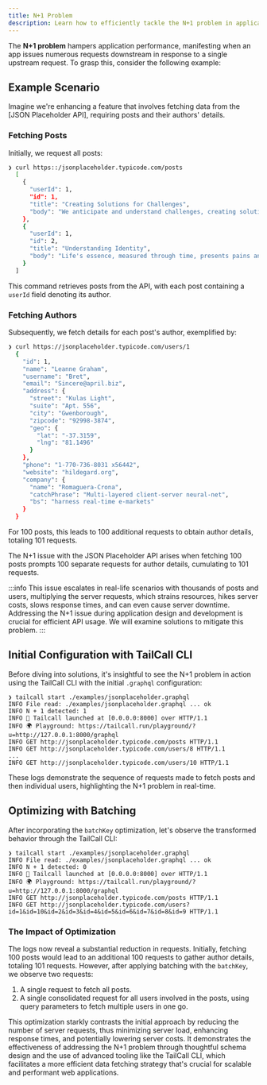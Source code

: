 ```yaml
---
title: N+1 Problem
description: Learn how to efficiently tackle the N+1 problem in application development, reducing server requests and optimizing performance. Discover practical solutions using the TailCall CLI for GraphQL applications, with step-by-step examples to enhance your coding practices.
---
```


The **N+1 problem** hampers application performance, manifesting when an app issues numerous requests downstream in response to a single upstream request. To grasp this, consider the following example:

## Example Scenario

Imagine we're enhancing a feature that involves fetching data from the [JSON Placeholder API], requiring posts and their authors' details.

### Fetching Posts

Initially, we request all posts:

```bash
❯ curl https::/jsonplaceholder.typicode.com/posts
  [
    {
      "userId": 1,
      "id": 1,
      "title": "Creating Solutions for Challenges",
      "body": "We anticipate and understand challenges, creating solutions while considering exceptions and criticisms."
    },
    {
      "userId": 1,
      "id": 2,
      "title": "Understanding Identity",
      "body": "Life's essence, measured through time, presents pains and joys. We find solace in the mundane, seeking meaning beyond the visible."
    }
  ]
```

This command retrieves posts from the API, with each post containing a `userId` field denoting its author.

### Fetching Authors

Subsequently, we fetch details for each post's author, exemplified by:

```bash
❯ curl https://jsonplaceholder.typicode.com/users/1
  {
    "id": 1,
    "name": "Leanne Graham",
    "username": "Bret",
    "email": "Sincere@april.biz",
    "address": {
      "street": "Kulas Light",
      "suite": "Apt. 556",
      "city": "Gwenborough",
      "zipcode": "92998-3874",
      "geo": {
        "lat": "-37.3159",
        "lng": "81.1496"
      }
    },
    "phone": "1-770-736-8031 x56442",
    "website": "hildegard.org",
    "company": {
      "name": "Romaguera-Crona",
      "catchPhrase": "Multi-layered client-server neural-net",
      "bs": "harness real-time e-markets"
    }
  }
```

For 100 posts, this leads to 100 additional requests to obtain author details, totaling 101 requests.

The N+1 issue with the JSON Placeholder API arises when fetching 100 posts prompts 100 separate requests for author details, cumulating to 101 requests.

:::info
This issue escalates in real-life scenarios with thousands of posts and users, multiplying the server requests, which strains resources, hikes server costs, slows response times, and can even cause server downtime. Addressing the N+1 issue during application design and development is crucial for efficient API usage. We will examine solutions to mitigate this problem.
:::

## Initial Configuration with TailCall CLI

Before diving into solutions, it's insightful to see the N+1 problem in action using the TailCall CLI with the initial `.graphql` configuration:

```text {3}
❯ tailcall start ./examples/jsonplaceholder.graphql
INFO File read: ./examples/jsonplaceholder.graphql ... ok
INFO N + 1 detected: 1
INFO 🚀 Tailcall launched at [0.0.0.0:8000] over HTTP/1.1
INFO 🌍 Playground: https://tailcall.run/playground/?u=http://127.0.0.1:8000/graphql
INFO GET http://jsonplaceholder.typicode.com/posts HTTP/1.1
INFO GET http://jsonplaceholder.typicode.com/users/8 HTTP/1.1
...
INFO GET http://jsonplaceholder.typicode.com/users/10 HTTP/1.1
```

These logs demonstrate the sequence of requests made to fetch posts and then individual users, highlighting the N+1 problem in real-time.

## Optimizing with Batching

After incorporating the `batchKey` optimization, let's observe the transformed behavior through the TailCall CLI:

```text {3}
❯ tailcall start ./examples/jsonplaceholder.graphql
INFO File read: ./examples/jsonplaceholder.graphql ... ok
INFO N + 1 detected: 0
INFO 🚀 Tailcall launched at [0.0.0.0:8000] over HTTP/1.1
INFO 🌍 Playground: https://tailcall.run/playground/?u=http://127.0.0.1:8000/graphql
INFO GET http://jsonplaceholder.typicode.com/posts HTTP/1.1
INFO GET http://jsonplaceholder.typicode.com/users?id=1&id=10&id=2&id=3&id=4&id=5&id=6&id=7&id=8&id=9 HTTP/1.1
```

### The Impact of Optimization

The logs now reveal a substantial reduction in requests. Initially, fetching 100 posts would lead to an additional 100 requests to gather author details, totaling 101 requests. However, after applying batching with the `batchKey`, we observe two requests:

1. A single request to fetch all posts.
2. A single consolidated request for all users involved in the posts, using query parameters to fetch multiple users in one go.

This optimization starkly contrasts the initial approach by reducing the number of server requests, thus minimizing server load, enhancing response times, and potentially lowering server costs. It demonstrates the effectiveness of addressing the N+1 problem through thoughtful schema design and the use of advanced tooling like the TailCall CLI, which facilitates a more efficient data fetching strategy that's crucial for scalable and performant web applications.

